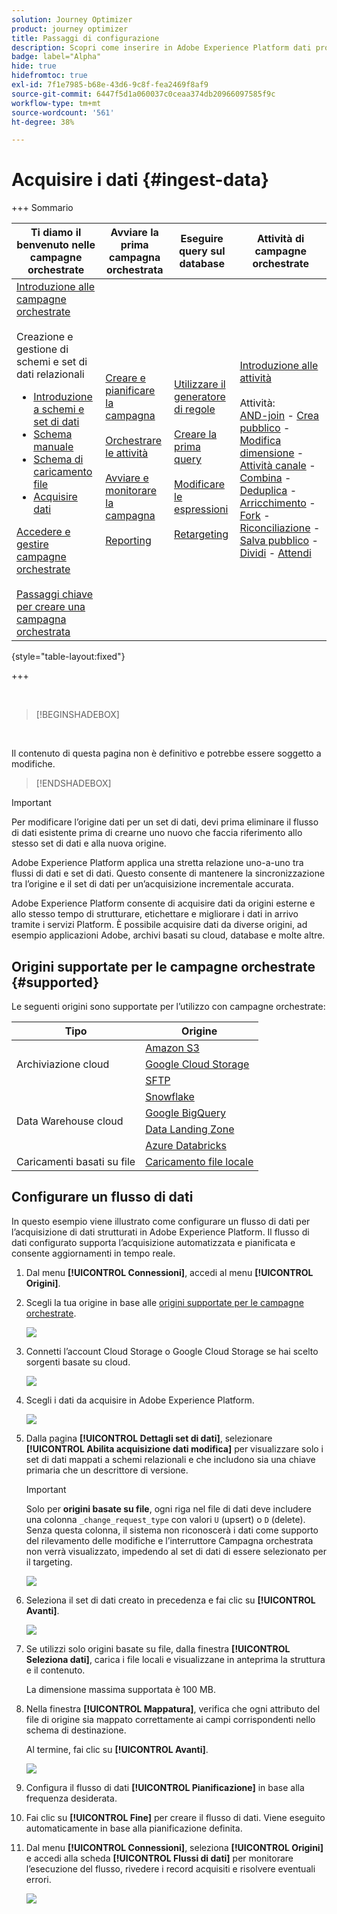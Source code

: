 ```yaml
---
solution: Journey Optimizer
product: journey optimizer
title: Passaggi di configurazione
description: Scopri come inserire in Adobe Experience Platform dati provenienti da origini supportate, come SFTP, archiviazione cloud o database.
badge: label="Alpha"
hide: true
hidefromtoc: true
exl-id: 7f1e7985-b68e-43d6-9c8f-fea2469f8af9
source-git-commit: 6447f5d1a060037c0ceaa374db20966097585f9c
workflow-type: tm+mt
source-wordcount: '561'
ht-degree: 38%

---
```


# Acquisire i dati {#ingest-data}

+++ Sommario

| Ti diamo il benvenuto nelle campagne orchestrate | Avviare la prima campagna orchestrata | Eseguire query sul database | Attività di campagne orchestrate |
|---|---|---|---|
| [Introduzione alle campagne orchestrate](gs-orchestrated-campaigns.md)<br/><br/>Creazione e gestione di schemi e set di dati relazionali</br> <ul><li>[Introduzione a schemi e set di dati](gs-schemas.md)</li><li>[Schema manuale](manual-schema.md)</li><li>[Schema di caricamento file](file-upload-schema.md)</li><li>[Acquisire dati](ingest-data.md)</li></ul>[Accedere e gestire campagne orchestrate](access-manage-orchestrated-campaigns.md)<br/><br/>[Passaggi chiave per creare una campagna orchestrata](gs-campaign-creation.md) | [Creare e pianificare la campagna](create-orchestrated-campaign.md)<br/><br/>[Orchestrare le attività](orchestrate-activities.md)<br/><br/>[Avviare e monitorare la campagna](start-monitor-campaigns.md)<br/><br/>[Reporting](reporting-campaigns.md) | [Utilizzare il generatore di regole](orchestrated-rule-builder.md)<br/><br/>[Creare la prima query](build-query.md)<br/><br/>[Modificare le espressioni](edit-expressions.md)<br/><br/>[Retargeting](retarget.md) | [Introduzione alle attività](activities/about-activities.md)<br/><br/>Attività:<br/>[AND-join](activities/and-join.md) - [Crea pubblico](activities/build-audience.md) - [Modifica dimensione](activities/change-dimension.md) - [Attività canale](activities/channels.md) - [Combina](activities/combine.md) - [Deduplica](activities/deduplication.md) - [Arricchimento](activities/enrichment.md) - [Fork](activities/fork.md) - [Riconciliazione](activities/reconciliation.md) - [Salva pubblico](activities/save-audience.md) - [Dividi](activities/split.md) - [Attendi](activities/wait.md) |

{style="table-layout:fixed"}

+++

</br>

>[!BEGINSHADEBOX]

</br>

Il contenuto di questa pagina non è definitivo e potrebbe essere soggetto a modifiche.

>[!ENDSHADEBOX]

>[!IMPORTANT]
>
>Per modificare l’origine dati per un set di dati, devi prima eliminare il flusso di dati esistente prima di crearne uno nuovo che faccia riferimento allo stesso set di dati e alla nuova origine.
>
>Adobe Experience Platform applica una stretta relazione uno-a-uno tra flussi di dati e set di dati. Questo consente di mantenere la sincronizzazione tra l’origine e il set di dati per un’acquisizione incrementale accurata.

Adobe Experience Platform consente di acquisire dati da origini esterne e allo stesso tempo di strutturare, etichettare e migliorare i dati in arrivo tramite i servizi Platform. È possibile acquisire dati da diverse origini, ad esempio applicazioni Adobe, archivi basati su cloud, database e molte altre.

## Origini supportate per le campagne orchestrate {#supported}

Le seguenti origini sono supportate per l’utilizzo con campagne orchestrate:

<table>
  <thead>
    <tr>
      <th>Tipo</th>
      <th>Origine</th>
    </tr>
  </thead>
  <tbody>
    <tr>
      <td rowspan="3">Archiviazione cloud</td>
      <td><a href="https://experienceleague.adobe.com/en/docs/experience-platform/sources/ui-tutorials/create/cloud-storage/s3">Amazon S3</a></td>
    </tr>
    <tr>
      <td><a href="https://experienceleague.adobe.com/en/docs/experience-platform/sources/ui-tutorials/create/cloud-storage/google-cloud-storage">Google Cloud Storage</a></td>
    </tr>
    <tr>
      <td><a href="https://experienceleague.adobe.com/en/docs/experience-platform/sources/ui-tutorials/create/cloud-storage/sftp">SFTP</a></td>
    </tr>
      <td rowspan="4">Data Warehouse cloud</td>
      <td><a href="https://experienceleague.adobe.com/en/docs/experience-platform/sources/ui-tutorials/create/databases/snowflake">Snowflake</a></td>
    </tr>
    <tr>
      <td><a href="https://experienceleague.adobe.com/en/docs/experience-platform/sources/ui-tutorials/create/databases/bigquery">Google BigQuery</a></td>
    </tr>
    <tr>
      <td><a href="https://experienceleague.adobe.com/en/docs/experience-platform/sources/ui-tutorials/create/cloud-storage/data-landing-zone">Data Landing Zone<a></td>
    </tr>
    <tr>
      <td><a href="https://experienceleague.adobe.com/en/docs/experience-platform/sources/ui-tutorials/create/databases/databricks">Azure Databricks</a></td>
    </tr>
    <tr>
      <td rowspan="3">Caricamenti basati su file</td>
      <td><a href="https://experienceleague.adobe.com/en/docs/experience-platform/sources/ui-tutorials/create/local-system/local-file-upload">Caricamento file locale<a></td>
    </tr>

</tbody>
</table>

## Configurare un flusso di dati

In questo esempio viene illustrato come configurare un flusso di dati per l’acquisizione di dati strutturati in Adobe Experience Platform. Il flusso di dati configurato supporta l’acquisizione automatizzata e pianificata e consente aggiornamenti in tempo reale.

1. Dal menu **[!UICONTROL Connessioni]**, accedi al menu **[!UICONTROL Origini]**.

1. Scegli la tua origine in base alle [origini supportate per le campagne orchestrate](#supported).

   ![](assets/admin_sources_1.png)

1. Connetti l’account Cloud Storage o Google Cloud Storage se hai scelto sorgenti basate su cloud.

   ![](assets/admin_sources_2.png)

1. Scegli i dati da acquisire in Adobe Experience Platform.

   ![](assets/S3_config_1.png)

1. Dalla pagina **[!UICONTROL Dettagli set di dati]**, selezionare **[!UICONTROL Abilita acquisizione dati modifica]** per visualizzare solo i set di dati mappati a schemi relazionali e che includono sia una chiave primaria che un descrittore di versione.

   >[!IMPORTANT]
   >
   > Solo per **origini basate su file**, ogni riga nel file di dati deve includere una colonna `_change_request_type` con valori `U` (upsert) o `D` (delete). Senza questa colonna, il sistema non riconoscerà i dati come supporto del rilevamento delle modifiche e l’interruttore Campagna orchestrata non verrà visualizzato, impedendo al set di dati di essere selezionato per il targeting.

   ![](assets/S3_config_6.png)

1. Seleziona il set di dati creato in precedenza e fai clic su **[!UICONTROL Avanti]**.

   ![](assets/S3_config_3.png)

1. Se utilizzi solo origini basate su file, dalla finestra **[!UICONTROL Seleziona dati]**, carica i file locali e visualizzane in anteprima la struttura e il contenuto.

   La dimensione massima supportata è 100 MB.

1. Nella finestra **[!UICONTROL Mappatura]**, verifica che ogni attributo del file di origine sia mappato correttamente ai campi corrispondenti nello schema di destinazione.

   Al termine, fai clic su **[!UICONTROL Avanti]**.

   ![](assets/S3_config_4.png)

1. Configura il flusso di dati **[!UICONTROL Pianificazione]** in base alla frequenza desiderata.

1. Fai clic su **[!UICONTROL Fine]** per creare il flusso di dati. Viene eseguito automaticamente in base alla pianificazione definita.

1. Dal menu **[!UICONTROL Connessioni]**, seleziona **[!UICONTROL Origini]** e accedi alla scheda **[!UICONTROL Flussi di dati]** per monitorare l’esecuzione del flusso, rivedere i record acquisiti e risolvere eventuali errori.

   ![](assets/S3_config_5.png)

